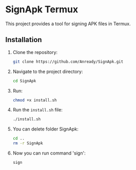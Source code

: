 # SignApk Termux

This project provides a tool for signing APK files in Termux.

## Installation

1. Clone the repository:
   ```sh
   git clone https://github.com/Anready/SignApk.git
   ```

2. Navigate to the project directory:
   ```sh
   cd SignApk
   ```

3. Run:
   ```sh
   chmod +x install.sh
   ```

4. Run the `install.sh` file:
   ```sh
   ./install.sh
   ```
5. You can delete folder SignApk:
   ```sh
   cd ..
   rm -r SignApk
   ```
6. Now you can run command 'sign':
   ```sh
   sign
   ```
